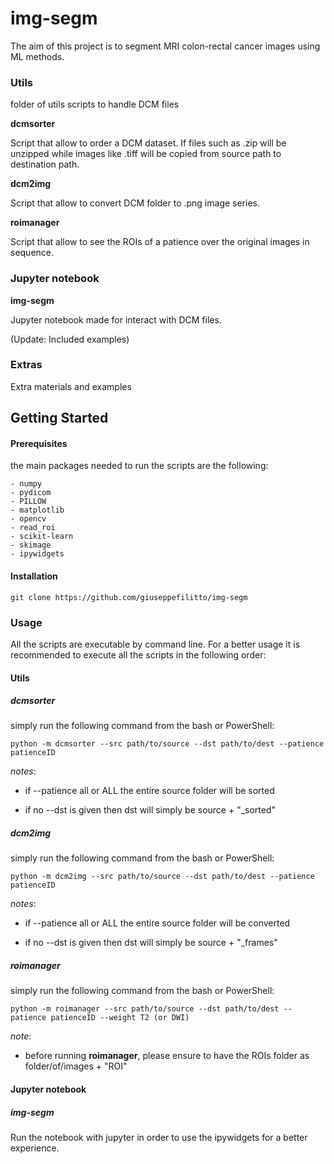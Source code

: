 # img-segm

The aim of this project is to segment MRI colon-rectal cancer images using ML methods.

### Utils

folder of utils scripts to handle DCM files

**dcmsorter**

Script that allow to order a DCM dataset. If files such as .zip will be unzipped while images like .tiff will be copied from source path to destination path.


**dcm2img**

Script that allow to convert DCM folder to .png image series.

**roimanager**

Script that allow to see the ROIs of a patience over the original images in sequence.
### Jupyter notebook
**img-segm**

Jupyter notebook made for interact with DCM files. 

(Update: Included examples)

### Extras

Extra materials and examples 

## Getting Started

#### Prerequisites

the main packages needed to run the scripts are the following:
```
- numpy
- pydicom
- PILLOW
- matplotlib
- opencv
- read_roi 
- scikit-learn
- skimage
- ipywidgets
```
#### Installation
```
git clone https://github.com/giuseppefilitto/img-segm
```

### Usage

All the scripts are executable by command line. For a better usage it is recommended to execute all the scripts in the following order:

#### Utils
##### dcmsorter

simply run the following command from the bash or PowerShell:

```
python -m dcmsorter --src path/to/source --dst path/to/dest --patience patienceID
```

_notes_:

* if --patience all or ALL the entire source folder will be sorted

* if no --dst is given then dst will simply be source + "_sorted"

##### dcm2img

simply run the following command from the bash or PowerShell:

```
python -m dcm2img --src path/to/source --dst path/to/dest --patience patienceID
```
_notes_:

* if --patience all or ALL the entire source folder will be converted

* if no --dst is given then dst will simply be source + "_frames"


##### roimanager

simply run the following command from the bash or PowerShell:

```
python -m roimanager --src path/to/source --dst path/to/dest --patience patienceID --weight T2 (or DWI)
```

_note_:

* before running **roimanager**, please ensure to have the ROIs folder as folder/of/images + "ROI"

#### Jupyter notebook
##### img-segm

Run the notebook with jupyter in order to use the ipywidgets for a better experience. 


